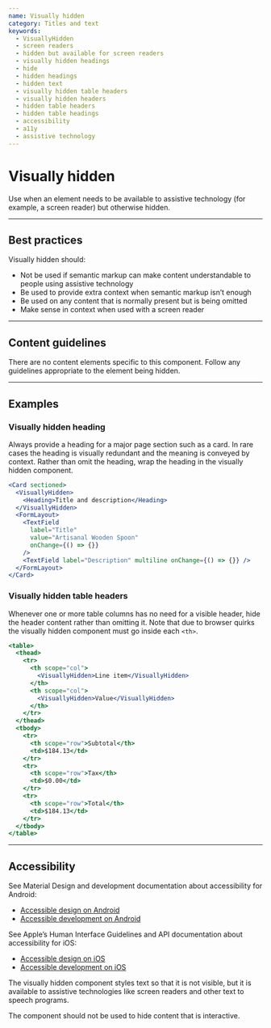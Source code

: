 ```yaml
---
name: Visually hidden
category: Titles and text
keywords:
  - VisuallyHidden
  - screen readers
  - hidden but available for screen readers
  - visually hidden headings
  - hide
  - hidden headings
  - hidden text
  - visually hidden table headers
  - visually hidden headers
  - hidden table headers
  - hidden table headings
  - accessibility
  - a11y
  - assistive technology
---
```


# Visually hidden

Use when an element needs to be available to assistive technology (for example, a screen reader) but otherwise hidden.

---

## Best practices

Visually hidden should:

- Not be used if semantic markup can make content understandable to people using assistive technology
- Be used to provide extra context when semantic markup isn’t enough
- Be used on any content that is normally present but is being omitted
- Make sense in context when used with a screen reader

---

## Content guidelines

There are no content elements specific to this component. Follow any guidelines appropriate to the element being hidden.

---

## Examples

### Visually hidden heading

Always provide a heading for a major page section such as a card. In rare cases the heading is visually redundant and the meaning is conveyed by context. Rather than omit the heading, wrap the heading in the visually hidden component.

```jsx
<Card sectioned>
  <VisuallyHidden>
    <Heading>Title and description</Heading>
  </VisuallyHidden>
  <FormLayout>
    <TextField
      label="Title"
      value="Artisanal Wooden Spoon"
      onChange={() => {}}
    />
    <TextField label="Description" multiline onChange={() => {}} />
  </FormLayout>
</Card>
```

### Visually hidden table headers

Whenever one or more table columns has no need for a visible header, hide the header content rather than omitting it. Note that due to browser quirks the visually hidden component must go inside each `<th>`.

```jsx
<table>
  <thead>
    <tr>
      <th scope="col">
        <VisuallyHidden>Line item</VisuallyHidden>
      </th>
      <th scope="col">
        <VisuallyHidden>Value</VisuallyHidden>
      </th>
    </tr>
  </thead>
  <tbody>
    <tr>
      <th scope="row">Subtotal</th>
      <td>$184.13</td>
    </tr>
    <tr>
      <th scope="row">Tax</th>
      <td>$0.00</td>
    </tr>
    <tr>
      <th scope="row">Total</th>
      <td>$184.13</td>
    </tr>
  </tbody>
</table>
```

---

## Accessibility

<!-- content-for: android -->

See Material Design and development documentation about accessibility for Android:

- [Accessible design on Android](https://material.io/design/usability/accessibility.html)
- [Accessible development on Android](https://developer.android.com/guide/topics/ui/accessibility/)

<!-- /content-for -->

<!-- content-for: ios -->

See Apple’s Human Interface Guidelines and API documentation about accessibility for iOS:

- [Accessible design on iOS](https://developer.apple.com/design/human-interface-guidelines/ios/app-architecture/accessibility/)
- [Accessible development on iOS](https://developer.apple.com/accessibility/ios/)

<!-- /content-for -->

<!-- content-for: web -->

The visually hidden component styles text so that it is not visible, but it is available to assistive technologies like screen readers and other text to speech programs.

The component should not be used to hide content that is interactive.

<!-- /content-for -->
